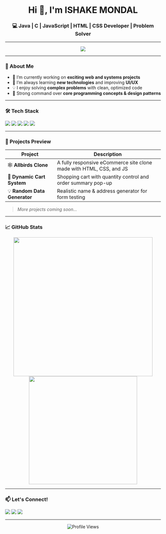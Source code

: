 <h1 align="center">Hi 👋, I'm  ISHAKE MONDAL </h1>
<h3 align="center">💻 Java | C | JavaScript | HTML | CSS Developer | Problem Solver</h3>

---

<p align="center">
  <img src="https://readme-typing-svg.herokuapp.com/?lines=Full+Stack+Developer;Pro+in+Java%2C+C%2C+JS%2C+HTML%2C+CSS;Crafting+clean+code+and+UI&center=true&width=500&height=50" />
</p>

---

### 🚀 About Me

- 🔭 I’m currently working on **exciting web and systems projects**
- 🌱 I’m always learning **new technologies** and improving **UI/UX**
- 💡 I enjoy solving **complex problems** with clean, optimized code
- 🧠 Strong command over **core programming concepts & design patterns**

---

### 🛠️ Tech Stack

<p align="left">
  <img src="https://img.shields.io/badge/Java-ED8B00?style=for-the-badge&logo=java&logoColor=white"/>
  <img src="https://img.shields.io/badge/C-00599C?style=for-the-badge&logo=c&logoColor=white"/>
  <img src="https://img.shields.io/badge/JavaScript-F7DF1E?style=for-the-badge&logo=javascript&logoColor=black"/>
  <img src="https://img.shields.io/badge/HTML5-E34F26?style=for-the-badge&logo=html5&logoColor=white"/>
  <img src="https://img.shields.io/badge/CSS3-1572B6?style=for-the-badge&logo=css3&logoColor=white"/>
</p>

---

### 📂 Projects Preview

| Project | Description |
|--------|-------------|
| 🕸️ **Allbirds Clone** | A fully responsive eCommerce site clone made with HTML, CSS, and JS |
| 🛒 **Dynamic Cart System** | Shopping cart with quantity control and order summary pop-up |
| 💡 **Random Data Generator** | Realistic name & address generator for form testing |

> *More projects coming soon...*

---

### 📈 GitHub Stats

<p align="center">
  <img src="https://github-readme-stats.vercel.app/api?username=Iz-snippet&show_icons=true&theme=tokyonight" width="450"/>
  <img src="https://github-readme-stats.vercel.app/api/top-langs/?username=Iz-snippet&layout=compact&theme=tokyonight" width="350"/>
</p>

---

### 📫 Let's Connect!

<p>
  <a href="ishakemondal712@gmail.com"><img src="https://img.shields.io/badge/Email-D14836?style=for-the-badge&logo=gmail&logoColor=white"/></a>
  <a href="www.linkedin.com/in/ishake-mondal-12566731b"><img src="https://img.shields.io/badge/LinkedIn-blue?style=for-the-badge&logo=linkedin&logoColor=white"/></a>
  <a href="https://yourportfolio.com"><img src="https://img.shields.io/badge/Portfolio-24292e?style=for-the-badge&logo=github&logoColor=white"/></a>
</p>

---

<p align="center">
  <img src="https://komarev.com/ghpvc/?username=Iz-snippet&style=flat-square&color=blue" alt="Profile Views" />
</p>
